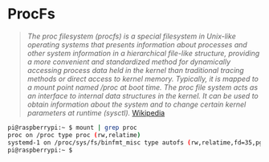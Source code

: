 # ProcFs

> _The proc filesystem (procfs) is a special filesystem in Unix-like operating systems that presents information about processes and other system information in a hierarchical file-like structure, providing a more convenient and standardized method for dynamically accessing process data held in the kernel than traditional tracing methods or direct access to kernel memory. Typically, it is mapped to a mount point named /proc at boot time. The proc file system acts as an interface to internal data structures in the kernel. It can be used to obtain information about the system and to change certain kernel parameters at runtime (sysctl)._ [Wikipedia](https://en.wikipedia.org/wiki/Procfs)

```sh
pi@raspberrypi:~ $ mount | grep proc
proc on /proc type proc (rw,relatime)
systemd-1 on /proc/sys/fs/binfmt_misc type autofs (rw,relatime,fd=35,pgrp=1,timeout=0,minproto=5,maxproto=5,direct)
pi@raspberrypi:~ $ 
```